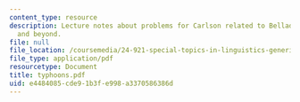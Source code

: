 ```yaml
---
content_type: resource
description: Lecture notes about problems for Carlson related to Belladonas, Typhoons,
  and beyond.
file: null
file_location: /coursemedia/24-921-special-topics-in-linguistics-genericity-spring-2007/e4484085cde91b3fe998a3370586386d_typhoons.pdf
file_type: application/pdf
resourcetype: Document
title: typhoons.pdf
uid: e4484085-cde9-1b3f-e998-a3370586386d
---
```

